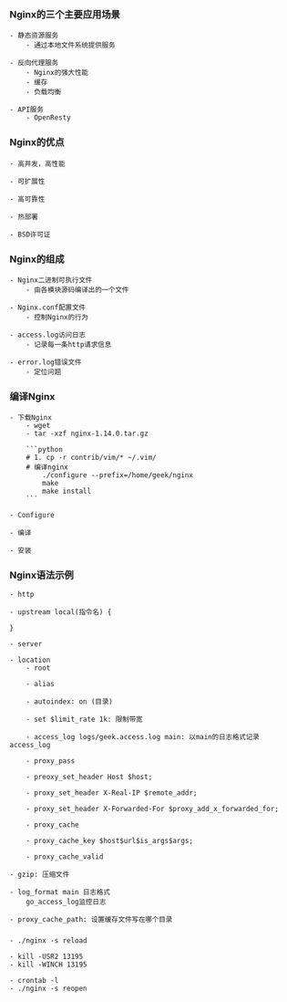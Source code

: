 ### Nginx的三个主要应用场景
    - 静态资源服务
        - 通过本地文件系统提供服务

    - 反向代理服务
        - Nginx的强大性能
        - 缓存
        - 负载均衡

    - API服务
        - OpenResty

### Nginx的优点
    - 高并发，高性能

    - 可扩展性

    - 高可靠性

    - 热部署

    - BSD许可证

### Nginx的组成
    - Nginx二进制可执行文件
        - 由各模块源码编译出的一个文件

    - Nginx.conf配置文件
        - 控制Nginx的行为

    - access.log访问日志
        - 记录每一条http请求信息

    - error.log错误文件
        - 定位问题

### 编译Nginx
    - 下载Nginx
        - wget 
        - tar -xzf nginx-1.14.0.tar.gz

        ```python
        # 1. cp -r contrib/vim/* ~/.vim/
        # 编译nginx
            ./configure --prefix=/home/geek/nginx
            make 
            make install
        ```

    - Configure

    - 编译

    - 安装

### Nginx语法示例
    - http

    - upstream local(指令名) {

    }

    - server

    - location
        - root

        - alias

        - autoindex: on (目录)

        - set $limit_rate 1k: 限制带宽

        - access_log logs/geek.access.log main: 以main的日志格式记录access_log

        - proxy_pass
        
        - preoxy_set_header Host $host;

        - proxy_set_header X-Real-IP $remote_addr;

        - proxy_set_header X-Forwarded-For $proxy_add_x_forwarded_for;

        - proxy_cache 

        - proxy_cache_key $host$url$is_args$args;

        - proxy_cache_valid

    - gzip: 压缩文件

    - log_format main 日志格式
        go_access_log监控日志

    - proxy_cache_path: 设置缓存文件写在哪个目录 

###
    - ./nginx -s reload

    - kill -USR2 13195
    - kill -WINCH 13195
    
    - crontab -l
    - ./nginx -s reopen



